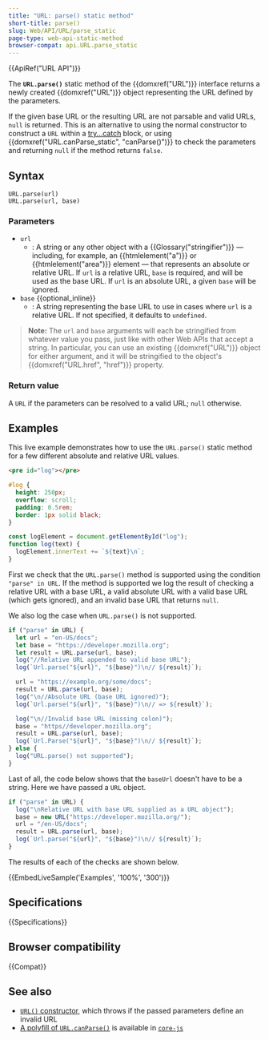 ```yaml
---
title: "URL: parse() static method"
short-title: parse()
slug: Web/API/URL/parse_static
page-type: web-api-static-method
browser-compat: api.URL.parse_static
---
```


{{ApiRef("URL API")}}

The **`URL.parse()`** static method of the {{domxref("URL")}} interface returns a newly created {{domxref("URL")}} object representing the URL defined by the parameters.

If the given base URL or the resulting URL are not parsable and valid URLs, `null` is returned.
This is an alternative to using the normal constructor to construct a `URL` within a [try...catch](/en-US/docs/Web/JavaScript/Reference/Statements/try...catch) block, or using {{domxref("URL.canParse_static", "canParse()")}} to check the parameters and returning `null` if the method returns `false`.

## Syntax

```js-nolint
URL.parse(url)
URL.parse(url, base)
```

### Parameters

- `url`
  - : A string or any other object with a {{Glossary("stringifier")}} — including, for example, an {{htmlelement("a")}} or {{htmlelement("area")}} element — that represents an absolute or relative URL.
    If `url` is a relative URL, `base` is required, and will be used as the base URL.
    If `url` is an absolute URL, a given `base` will be ignored.
- `base` {{optional_inline}}
  - : A string representing the base URL to use in cases where `url` is a relative URL.
    If not specified, it defaults to `undefined`.

> **Note:** The `url` and `base` arguments will each be stringified from whatever value you pass, just like with other Web APIs that accept a string.
> In particular, you can use an existing {{domxref("URL")}} object for either argument, and it will be stringified to the object's {{domxref("URL.href", "href")}} property.

### Return value

A `URL` if the parameters can be resolved to a valid URL; `null` otherwise.

## Examples

This live example demonstrates how to use the `URL.parse()` static method for a few different absolute and relative URL values.

```html hidden
<pre id="log"></pre>
```

```css hidden
#log {
  height: 250px;
  overflow: scroll;
  padding: 0.5rem;
  border: 1px solid black;
}
```

```js hidden
const logElement = document.getElementById("log");
function log(text) {
  logElement.innerText += `${text}\n`;
}
```

First we check that the `URL.parse()` method is supported using the condition `"parse" in URL`.
If the method is supported we log the result of checking a relative URL with a base URL, a valid absolute URL with a valid base URL (which gets ignored), and an invalid base URL that returns `null`.

We also log the case when `URL.parse()` is not supported.

```js
if ("parse" in URL) {
  let url = "en-US/docs";
  let base = "https://developer.mozilla.org";
  let result = URL.parse(url, base);
  log("//Relative URL appended to valid base URL");
  log(`Url.parse("${url}", "${base}")\n// ${result}`);

  url = "https://example.org/some/docs";
  result = URL.parse(url, base);
  log("\n//Absolute URL (base URL ignored)");
  log(`Url.parse("${url}", "${base}")\n// => ${result}`);

  log("\n//Invalid base URL (missing colon)");
  base = "https//developer.mozilla.org";
  result = URL.parse(url, base);
  log(`Url.Parse("${url}", "${base}")\n// ${result}`);
} else {
  log("URL.parse() not supported");
}
```

Last of all, the code below shows that the `baseUrl` doesn't have to be a string.
Here we have passed a `URL` object.

```js
if ("parse" in URL) {
  log("\nRelative URL with base URL supplied as a URL object");
  base = new URL("https://developer.mozilla.org/");
  url = "/en-US/docs";
  result = URL.parse(url, base);
  log(`Url.parse("${url}", "${base}")\n// ${result}`);
}
```

The results of each of the checks are shown below.

{{EmbedLiveSample('Examples', '100%', '300')}}

## Specifications

{{Specifications}}

## Browser compatibility

{{Compat}}

## See also

- [`URL()` constructor](/en-US/docs/Web/API/URL/URL), which throws if the passed parameters define an invalid URL
- [A polyfill of `URL.canParse()`](https://github.com/zloirock/core-js#url-and-urlsearchparams) is available in [`core-js`](https://github.com/zloirock/core-js)
